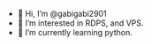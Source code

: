 - 👋 Hi, I’m @gabigabi2901
- 👀 I’m interested in RDPS, and VPS.
- 🌱 I’m currently learning python.

<!---
gabigabi2901/gabigabi2901 is a ✨ special ✨ repository because its `README.md` (this file) appears on your GitHub profile.
You can click the Preview link to take a look at your changes.
--->
